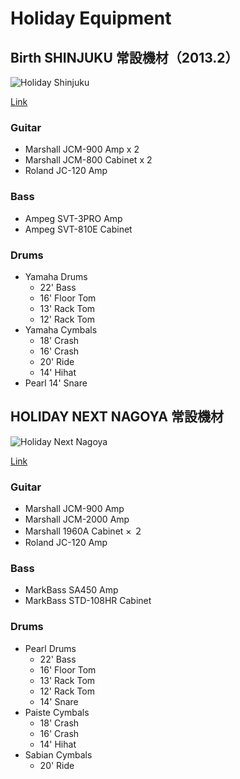 # Holiday Equipment

## Birth SHINJUKU 常設機材（2013.2）

![Holiday Shinjuku](http://live-ban.com/shinjuku_h/birth_img/b_top.jpg)

[Link](http://live-ban.com/shinjuku_h/)

### Guitar

- Marshall JCM-900 Amp x 2
- Marshall JCM-800 Cabinet x 2
- Roland JC-120 Amp

### Bass

- Ampeg SVT-3PRO Amp
- Ampeg SVT-810E Cabinet

### Drums

- Yamaha Drums
  - 22' Bass
  - 16' Floor Tom
  - 13' Rack Tom
  - 12' Rack Tom
- Yamaha Cymbals
  - 18' Crash
  - 16' Crash
  - 20' Ride
  - 14' Hihat
- Pearl 14' Snare

## HOLIDAY NEXT NAGOYA 常設機材

![Holiday Next Nagoya](http://live-ban.com/next/next_img/n_top.jpg)

[Link](http://live-ban.com/next/)

### Guitar

- Marshall JCM-900 Amp
- Marshall JCM-2000 Amp
- Marshall 1960A Cabinet × ２
- Roland JC-120 Amp

### Bass

- MarkBass SA450 Amp
- MarkBass STD-108HR Cabinet

### Drums

- Pearl Drums
  - 22' Bass
  - 16' Floor Tom
  - 13' Rack Tom
  - 12' Rack Tom
  - 14' Snare
- Paiste Cymbals
  - 18' Crash
  - 16' Crash
  - 14' Hihat
- Sabian Cymbals
  - 20' Ride
